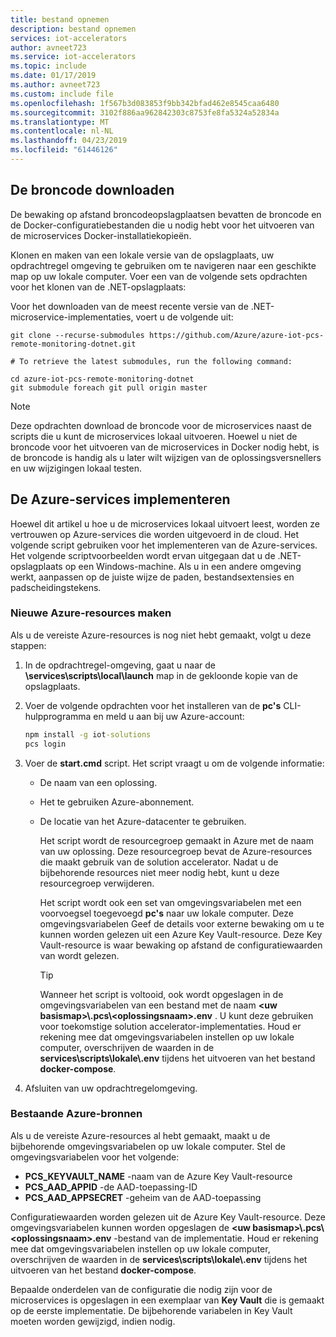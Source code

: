 ```yaml
---
title: bestand opnemen
description: bestand opnemen
services: iot-accelerators
author: avneet723
ms.service: iot-accelerators
ms.topic: include
ms.date: 01/17/2019
ms.author: avneet723
ms.custom: include file
ms.openlocfilehash: 1f567b3d083853f9bb342bfad462e8545caa6480
ms.sourcegitcommit: 3102f886aa962842303c8753fe8fa5324a52834a
ms.translationtype: MT
ms.contentlocale: nl-NL
ms.lasthandoff: 04/23/2019
ms.locfileid: "61446126"
---
```

## <a name="download-the-source-code"></a>De broncode downloaden

De bewaking op afstand broncodeopslagplaatsen bevatten de broncode en de Docker-configuratiebestanden die u nodig hebt voor het uitvoeren van de microservices Docker-installatiekopieën.

Klonen en maken van een lokale versie van de opslagplaats, uw opdrachtregel omgeving te gebruiken om te navigeren naar een geschikte map op uw lokale computer. Voer een van de volgende sets opdrachten voor het klonen van de .NET-opslagplaats:

Voor het downloaden van de meest recente versie van de .NET-microservice-implementaties, voert u de volgende uit:

```cmd/sh
git clone --recurse-submodules https://github.com/Azure/azure-iot-pcs-remote-monitoring-dotnet.git

# To retrieve the latest submodules, run the following command:

cd azure-iot-pcs-remote-monitoring-dotnet
git submodule foreach git pull origin master
```

> [!NOTE]
> Deze opdrachten download de broncode voor de microservices naast de scripts die u kunt de microservices lokaal uitvoeren. Hoewel u niet de broncode voor het uitvoeren van de microservices in Docker nodig hebt, is de broncode is handig als u later wilt wijzigen van de oplossingsversnellers en uw wijzigingen lokaal testen.

## <a name="deploy-the-azure-services"></a>De Azure-services implementeren

Hoewel dit artikel u hoe u de microservices lokaal uitvoert leest, worden ze vertrouwen op Azure-services die worden uitgevoerd in de cloud. Het volgende script gebruiken voor het implementeren van de Azure-services. Het volgende scriptvoorbeelden wordt ervan uitgegaan dat u de .NET-opslagplaats op een Windows-machine. Als u in een andere omgeving werkt, aanpassen op de juiste wijze de paden, bestandsextensies en padscheidingstekens.

### <a name="create-new-azure-resources"></a>Nieuwe Azure-resources maken

Als u de vereiste Azure-resources is nog niet hebt gemaakt, volgt u deze stappen:

1. In de opdrachtregel-omgeving, gaat u naar de **\services\scripts\local\launch** map in de gekloonde kopie van de opslagplaats.

1. Voer de volgende opdrachten voor het installeren van de **pc's** CLI-hulpprogramma en meld u aan bij uw Azure-account:

    ```cmd
    npm install -g iot-solutions
    pcs login
    ```

1. Voer de **start.cmd** script. Het script vraagt u om de volgende informatie:
   * De naam van een oplossing.
   * Het te gebruiken Azure-abonnement.
   * De locatie van het Azure-datacenter te gebruiken.

     Het script wordt de resourcegroep gemaakt in Azure met de naam van uw oplossing. Deze resourcegroep bevat de Azure-resources die maakt gebruik van de solution accelerator. Nadat u de bijbehorende resources niet meer nodig hebt, kunt u deze resourcegroep verwijderen.

     Het script wordt ook een set van omgevingsvariabelen met een voorvoegsel toegevoegd **pc's** naar uw lokale computer. Deze omgevingsvariabelen Geef de details voor externe bewaking om u te kunnen worden gelezen uit een Azure Key Vault-resource. Deze Key Vault-resource is waar bewaking op afstand de configuratiewaarden van wordt gelezen.

     > [!TIP]
     > Wanneer het script is voltooid, ook wordt opgeslagen in de omgevingsvariabelen van een bestand met de naam  **\<uw basismap\>\\.pcs\\\<oplossingsnaam\>.env** . U kunt deze gebruiken voor toekomstige solution accelerator-implementaties. Houd er rekening mee dat omgevingsvariabelen instellen op uw lokale computer, overschrijven de waarden in de **services\\scripts\\lokale\\.env** tijdens het uitvoeren van het bestand **docker-compose**.

1. Afsluiten van uw opdrachtregelomgeving.

### <a name="use-existing-azure-resources"></a>Bestaande Azure-bronnen

Als u de vereiste Azure-resources al hebt gemaakt, maakt u de bijbehorende omgevingsvariabelen op uw lokale computer.
Stel de omgevingsvariabelen voor het volgende:
* **PCS_KEYVAULT_NAME** -naam van de Azure Key Vault-resource
* **PCS_AAD_APPID** -de AAD-toepassing-ID
* **PCS_AAD_APPSECRET** -geheim van de AAD-toepassing

Configuratiewaarden worden gelezen uit de Azure Key Vault-resource. Deze omgevingsvariabelen kunnen worden opgeslagen de  **\<uw basismap\>\\.pcs\\\<oplossingsnaam\>.env** -bestand van de implementatie. Houd er rekening mee dat omgevingsvariabelen instellen op uw lokale computer, overschrijven de waarden in de **services\\scripts\\lokale\\.env** tijdens het uitvoeren van het bestand **docker-compose**.

Bepaalde onderdelen van de configuratie die nodig zijn voor de microservices is opgeslagen in een exemplaar van **Key Vault** die is gemaakt op de eerste implementatie. De bijbehorende variabelen in Key Vault moeten worden gewijzigd, indien nodig.